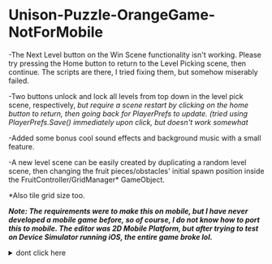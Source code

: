 # Unison-Puzzle-OrangeGame-NotForMobile
-The Next Level button on the Win Scene functionality isn't working. Please try pressing the Home button to return to the Level Picking scene, then continue. The scripts are there, I tried fixing them, but somehow miserably failed.

-Two buttons unlock and lock all levels from top down in the level pick scene, respectively, *but require a scene restart by clicking on the home button to return, then going back for PlayerPrefs to update. (tried using PlayerPrefs.Save() immediately upon click, but doesn't work somewhat*

-Added some bonus cool sound effects and background music with a small feature.

-A new level scene can be easily created by duplicating a random level scene, then changing the fruit pieces/obstacles' initial spawn position inside the FruitController/GridManager* GameObject.

*Also tile grid size too.

***Note: The requirements were to make this on mobile, but I have never developed a mobile game before, so of course, I do not know how to port this to mobile. The editor was 2D Mobile Platform, but after trying to test on Device Simulator running iOS, the entire game broke lol.***

<details>
  <summary>dont click here</summary>
  Thanks to GPT and Copilot for sponsoring this intern assignment ^^
</details>
